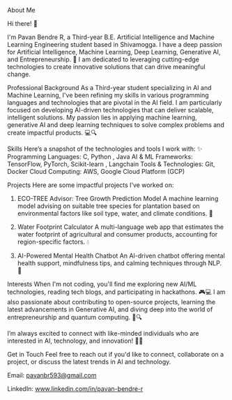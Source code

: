 About Me 

Hi there! 👋

I'm Pavan Bendre R, a Third-year B.E. Artificial Intelligence and Machine Learning Engineering student based in Shivamogga. I have a deep passion for Artificial Intelligence, Machine Learning, Deep Learning, Generative AI, and Entrepreneurship. 🚀 I am dedicated to leveraging cutting-edge technologies to create innovative solutions that can drive meaningful change. 

Professional Background
As a Third-year student specializing in AI and Machine Learning, I've been refining my skills in various programming languages and technologies that are pivotal in the AI field. I am particularly focused on developing AI-driven technologies that can deliver scalable, intelligent solutions. My passion lies in applying  machine learning, generative AI and deep learning techniques to solve complex problems and create impactful products. 💻🔍

Skills
Here’s a snapshot of the technologies and tools I work with: ✨
Programming Languages: C, Python , Java
AI & ML Frameworks: TensorFlow, PyTorch, Scikit-learn , Langchain
Tools & Technologies: Git, Docker 
Cloud Computing: AWS, Google Cloud Platform (GCP) 

Projects
Here are some impactful projects I’ve worked on:
1) ECO-TREE Advisor: Tree Growth Prediction Model
A machine learning model advising on suitable tree species for plantation based on environmental factors like soil type, water, and climate conditions. 🌳

2) Water Footprint Calculator
A multi-language web app that estimates the water footprint of agricultural and consumer products, accounting for region-specific factors. 💧

3) AI-Powered Mental Health Chatbot
An AI-driven chatbot offering mental health support, mindfulness tips, and calming techniques through NLP. 💬

Interests
When I'm not coding, you'll find me exploring new AI/ML technologies, reading tech blogs, and participating in hackathons. 🎮💻 I am also passionate about contributing to open-source projects, learning the latest advancements in Generative AI, and diving deep into the world of entrepreneurship and quantum computing. 🌟🔍

I’m always excited to connect with like-minded individuals who are interested in AI, technology, and innovation! 🤗🚀  

Get in Touch
Feel free to reach out if you'd like to connect, collaborate on a project, or discuss the latest trends in AI and technology.

Email: pavanbr593@gmail.com

LinkedIn: www.linkedin.com/in/pavan-bendre-r
